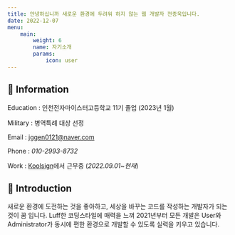 ```yaml
---
title: 안녕하십니까 새로운 환경에 두려워 하지 않는 웹 개발자 전종욱입니다.
date: 2022-12-07
menu:
    main: 
        weight: 6
        name: 자기소개
        params:
            icon: user
---
```


## 📢 Information

Education : 인천전자마이스터고등학교 11기 졸업 (2023년 1월)

Military : 병역특례 대상 선정

Email : jggen0121@naver.com

Phone : _010-2993-8732_

Work : [Koolsign](http://www.koolsign.net/)에서 근무중 (_2022.09.01_~_현재_)

## 📣 Introduction

새로운 환경에 도전하는 것을 좋아하고, 세상을 바꾸는 코드를 작성하는 개발자가 되는 것이 꿈 입니다.
Luff한 코딩스타일에 매력을 느껴 2021년부터 모든 개발은 User와 Administrator가 동시에 편한 환경으로 개발할 수 있도록 실력을 키우고 있습니다.

[//]: # (## 🎨 Making Service)

[//]: # ()
[//]: # (### Semicolon - 누구나, 다함께)

[//]: # ()
[//]: # (* 목표 : 친구들과의 대화로 하루의 기분과 과제, 일상을 공유 하면서 학교 생활을 점점 더 즐겁게 지낼 수 있는 SNS 커뮤니티)

[//]: # (* 주요 업무 : Front-End 개발, 웹 기획)

[//]: # (* 사용 언어 : Vue.js, BootStrap, Spring Boot, Node.js)

[//]: # (* 적용기술 :)

[//]: # (    * Spring Boot &#40;RestAPI, JPA&#41;)

[//]: # (    * Security 적용완료)

[//]: # (* 서비스 여부 : 제작중)

[//]: # ()
[//]: # ([Github Profile]&#40;https://github.com/jeonjongyook&#41; / )

[//]: # ([Github Reposistories]&#40;https://github.com/jeonjongyook/SemiColon&#41; )

[//]: # ()
[//]: # ()
[//]: # (### 119State - 빠르게, 확실하게 )

[//]: # ()
[//]: # (* 목표 : 연도가 지날수록 응급구조 신고건수는 늘고 있다. 생명이 위급한 환자에게 가장 중요한것은 빠른 병원 이송이라고 판단되어 만들게된 병원 현황사이트)

[//]: # (* 주요 업무 : Full 개발)

[//]: # (* 사용 언어 : HTML, BootStrap, Spring Boot, Node.js)

[//]: # (* 적용기술 :)

[//]: # (    * Spring Boot &#40;RestAPI, JPA&#41;)

[//]: # (    * Security 적용완료)

[//]: # (* 서비스 여부 : 제작중)

